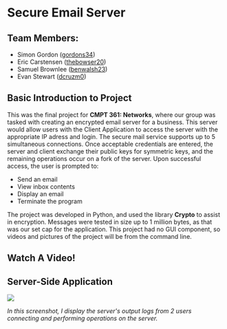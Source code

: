 # Secure Email Server
## Team Members:
- Simon Gordon ([gordons34](https://github.com/gordons34))
- Eric Carstensen ([thebowser20](https://github.com/E-Carstensen))
- Samuel Brownlee ([benwalsh23](https://github.com/brownleg))
- Evan Stewart ([dcruzm0](https://github.com/stewarte19))

## Basic Introduction to Project
This was the final project for **CMPT 361: Networks**, where our group was tasked with creating an encrypted email server for a business. This server would allow users with the Client Application to access the server with the appropriate IP adress and login. The secure mail service supports up to 5 simultaneous connections. Once acceptable credentials are entered, the server and client exchange their public keys for symmetric keys, and the remaining operations occur on a fork of the server. Upon successful access, the user is prompted to:
- Send an email
- View inbox contents
- Display an email
- Terminate the program

The project was developed in Python, and used the library **Crypto** to assist in encryption. Messages were tested in size up to 1 million bytes, as that was our set cap for the application. This project had no GUI component, so videos and pictures of the project will be from the command line.

## Watch A Video!

[](https://github.com/Gordons34Repo/Secure-Email-Server/assets/135652713/0bc859ce-5266-43e2-8f95-ad7bc79528ef)

## Server-Side Application

<img align="center" src=https://github.com/Gordons34Repo/Secure-Email-Server/assets/135652713/5e827010-5d3a-4b65-a500-838a0b2d626d/>

_In this screenshot, I display the server's output logs from 2 users connecting and performing operations on the server._<br clear="center"/>
